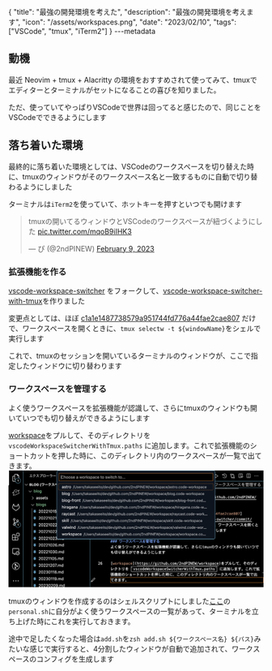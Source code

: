 {
  "title": "最強の開発環境を考えた",
  "description": "最強の開発環境を考えます",
  "icon": "/assets/workspaces.png",
  "date": "2023/02/10",
  "tags": ["VSCode", "tmux", "iTerm2"]
}
---metadata

## 動機
最近 Neovim + tmux + Alacritty の環境をおすすめされて使ってみて、tmuxでエディターとターミナルがセットになることの喜びを知りました。

ただ、使っていてやっぱりVSCodeで世界は回ってると感じたので、同じことをVSCodeでできるようにします

## 落ち着いた環境
最終的に落ち着いた環境としては、VSCodeのワークスペースを切り替えた時に、tmuxのウィンドウがそのワークスペース名と一致するものに自動で切り替わるようにしました

ターミナルは`iTerm2`を使っていて、ホットキーを押すといつでも開けます

<blockquote class="twitter-tweet"><p lang="ja" dir="ltr">tmuxの開いてるウィンドウとVSCodeのワークスペースが紐づくようにした <a href="https://t.co/mqoB9iIHK3">pic.twitter.com/mqoB9iIHK3</a></p>&mdash; ぴ (@2ndPINEW) <a href="https://twitter.com/2ndPINEW/status/1623652864693501952?ref_src=twsrc%5Etfw">February 9, 2023</a></blockquote>

### 拡張機能を作る
[vscode-workspace-switcher](https://github.com/sadesyllas/vscode-workspace-switcher) をフォークして、[vscode-workspace-switcher-with-tmux](https://github.com/2ndPINEW/vscode-workspace-switcher-with-tmux)を作りました

変更点としては、ほぼ [c1a1e1487738579a951744fd776a44fae2cae807](https://github.com/sadesyllas/vscode-workspace-switcher/commit/c1a1e1487738579a951744fd776a44fae2cae807) だけで、ワークスペースを開くときに、`tmux selectw -t ${windowName}`をシェルで実行します

これで、tmuxのセッションを開いているターミナルのウィンドウが、ここで指定したウィンドウに切り替わります

### ワークスペースを管理する
よく使うワークスペースを拡張機能が認識して、さらにtmuxのウィンドウも開いていつでも切り替えができるようにします

[workspace](https://github.com/2ndPINEW/workspace)をプルして、そのディレクトリを `vscodeWorkspaceSwitcherWithTmux.paths` に追加します。これで拡張機能のショートカットを押した時に、このディレクトリ内のワークスペースが一覧で出てきます。
![workspaces](/assets/workspaces.png)

tmuxのウィンドウを作成するのはシェルスクリプトにしました[ここ](https://github.com/2ndPINEW/workspace/tree/master/tmux_layout)の`personal.sh`に自分がよく使うワークスペースの一覧があって、ターミナルを立ち上げた時にこれを実行しておきます。

途中で足したくなった場合は`add.sh`を`zsh add.sh ${ワークスペース名} ${パス}`みたいな感じで実行すると、4分割したウィンドウが自動で追加されて、ワークスペースのコンフィグを生成します
